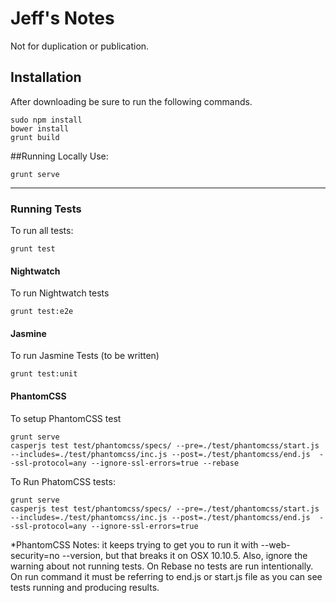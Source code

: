 # Jeff's Notes

Not for duplication or publication.

## Installation
After downloading be sure to run the following commands.

	sudo npm install
	bower install
	grunt build

##Running Locally
Use:

	grunt serve

---

### Running Tests
To run all tests:

	grunt test

#### Nightwatch
To run Nightwatch tests

	grunt test:e2e

#### Jasmine
To run Jasmine Tests (to be written)

	grunt test:unit

#### PhantomCSS
To setup PhantomCSS test

	grunt serve
	casperjs test test/phantomcss/specs/ --pre=./test/phantomcss/start.js --includes=./test/phantomcss/inc.js --post=./test/phantomcss/end.js  --ssl-protocol=any --ignore-ssl-errors=true --rebase


To Run PhatomCSS tests:

	grunt serve
	casperjs test test/phantomcss/specs/ --pre=./test/phantomcss/start.js --includes=./test/phantomcss/inc.js --post=./test/phantomcss/end.js  --ssl-protocol=any --ignore-ssl-errors=true


*PhantomCSS Notes: it keeps trying to get you to run it with --web-security=no --version, but that breaks it on OSX 10.10.5. Also, ignore the warning about not running tests. On Rebase no tests are run intentionally. On run command it must be referring to end.js or start.js file as you can see tests running and producing results.